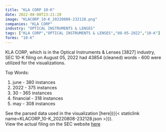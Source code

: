 ```yaml
---
title: "KLA CORP 10-K"
date: 2022-08-08T23:21:28
image: "KLACORP_10-K_20220808-232128.png"
companies: "KLA CORP"
industry: "OPTICAL INSTRUMENTS & LENSES"
tags: ["KLA CORP","OPTICAL INSTRUMENTS & LENSES","08-05-2022","10-K"]
forms: "10-K"
---
```

KLA CORP, which is in the Optical Instruments & Lenses [3827] industry, SEC 10-K filing on August 05, 2022 had 43854 (cleaned) words - 600 were utilized for the visualizations.

Top Words:
1. june - 380 instances
2. 2022 - 375 instances
3. 30 - 365 instances
4. financial - 318 instances
5. may - 308 instances


See the parsed data used in the visualization [here]({{< staticlink name=KLACORP_10-K_20220808-232128.json >}}).  
View the actual filing on the SEC website [here](https://www.sec.gov/Archives/edgar/data/319201/0000319201-22-000023.txt)